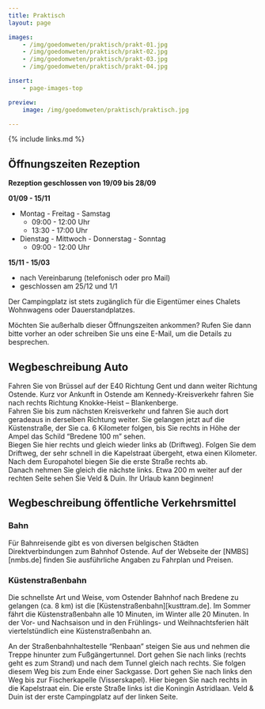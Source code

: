 ```yaml
---
title: Praktisch
layout: page

images:
    - /img/goedomweten/praktisch/prakt-01.jpg
    - /img/goedomweten/praktisch/prakt-02.jpg
    - /img/goedomweten/praktisch/prakt-03.jpg
    - /img/goedomweten/praktisch/prakt-04.jpg

insert:
    - page-images-top

preview:
    image: /img/goedomweten/praktisch/praktisch.jpg

---
```


{% include links.md %}


## Öffnungszeiten Rezeption

<B>Rezeption geschlossen von 19/09 bis 28/09 </B>

<B>01/09 - 15/11</B>
- Montag - Freitag - Samstag
    - 09:00 - 12:00 Uhr
    - 13:30 - 17:00 Uhr
- Dienstag - Mittwoch - Donnerstag - Sonntag
    - 09:00 - 12:00 Uhr

<B>15/11 - 15/03</B>
- nach Vereinbarung (telefonisch oder pro Mail)
- geschlossen am 25/12 und 1/1



Der Campingplatz ist stets zugänglich für die Eigentümer eines Chalets Wohnwagens oder Dauerstandplatzes.

Möchten Sie außerhalb dieser Öffnungszeiten ankommen? Rufen Sie dann bitte vorher an oder schreiben Sie uns eine E-Mail, um die Details zu besprechen.


## Wegbeschreibung Auto

Fahren Sie von Brüssel auf der E40 Richtung Gent und dann weiter Richtung Ostende. Kurz vor Ankunft in Ostende am Kennedy-Kreisverkehr fahren Sie nach rechts Richtung Knokke-Heist – Blankenberge.<br>
Fahren Sie bis zum nächsten Kreisverkehr und fahren Sie auch dort geradeaus in derselben Richtung weiter. Sie gelangen jetzt auf die Küstenstraße, der Sie ca. 6 Kilometer folgen, bis Sie rechts in Höhe der Ampel das Schild “Bredene 100 m” sehen.<br>
Biegen Sie hier rechts und gleich wieder links ab (Driftweg). Folgen Sie dem Driftweg, der sehr schnell in die Kapelstraat übergeht, etwa einen Kilometer. Nach dem Europahotel biegen Sie die erste Straße rechts ab.<br>
Danach nehmen Sie gleich die nächste links. Etwa 200 m weiter auf der rechten Seite sehen Sie Veld & Duin. Ihr Urlaub kann beginnen!

## Wegbeschreibung öffentliche Verkehrsmittel


### Bahn

Für Bahnreisende gibt es von diversen belgischen Städten Direktverbindungen zum Bahnhof Ostende. Auf der Webseite der [NMBS][nmbs.de] finden Sie ausführliche Angaben zu Fahrplan und Preisen.

### Küstenstraßenbahn

Die schnellste Art und Weise, vom Ostender Bahnhof nach Bredene zu gelangen (ca. 8 km) ist die [Küstenstraßenbahn][kusttram.de]. Im Sommer fährt die Küstenstraßenbahn alle 10 Minuten, im Winter alle 20 Minuten. In der Vor- und Nachsaison und in den Frühlings- und Weihnachtsferien hält viertelstündlich eine Küstenstraßenbahn an.<br>

An der Straßenbahnhaltestelle “Renbaan” steigen Sie aus und nehmen die Treppe hinunter zum Fußgängertunnel. Dort gehen Sie nach links (rechts geht es zum Strand) und nach dem Tunnel gleich nach rechts. Sie folgen diesem Weg bis zum Ende einer Sackgasse. Dort gehen Sie nach links den Weg bis zur Fischerkapelle (Visserskapel). Hier biegen Sie nach rechts in die Kapelstraat ein. Die erste Straße links ist die Koningin Astridlaan. Veld & Duin ist der erste Campingplatz auf der linken Seite.
